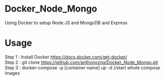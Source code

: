 # Docker_Node_Mongo
Using Docker to setup Node.JS and MongoDB and Express
# Usage
Step 1 : Install Docker https://docs.docker.com/get-docker/  
Step 2 : git clone https://github.com/anthonyzng/Docker_Node_Mongo.git  
Step 3 : docker-compose -p [container name] up -d //start whole compose images  

